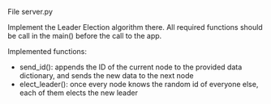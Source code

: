 File server.py

Implement the Leader Election algorithm there.
All required functions should be call in the main() before the call to the app.

Implemented functions:
- send_id(): appends the ID of the current node to the provided data dictionary, and sends the new data to the next node
- elect_leader(): once every node knows the random id of everyone else, each of them elects the new leader
